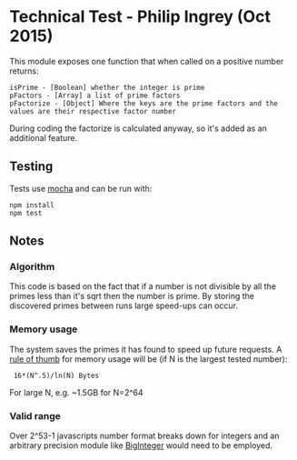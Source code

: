 # Technical Test - Philip Ingrey (Oct 2015)

This module exposes one function that when called on a positive number returns:

    isPrime - [Boolean] whether the integer is prime
    pFactors - [Array] a list of prime factors
    pFactorize - [Object] Where the keys are the prime factors and the values are their respective factor number 

During coding the factorize is calculated anyway, so it's added as an additional feature.

## Testing

Tests use [mocha](http://mochajs.org/) and can be run with:

    npm install
    npm test

## Notes

### Algorithm

This code is based on the fact that if a number is not divisible by all the primes less than it's sqrt then the number is prime. By storing the discovered primes between runs large speed-ups can occur.

### Memory usage

The system saves the primes it has found to speed up future requests. A [rule of thumb](http://mathworld.wolfram.com/PrimeCountingFunction.html) for memory usage will be (if N is the largest tested number):

     16*(N^.5)/ln(N) Bytes

For large N, e.g. ~1.5GB for N=2^64
 
### Valid range

Over 2^53-1 javascripts number format breaks down for integers and an arbitrary precision module like [BigInteger](https://github.com/peterolson/BigInteger.js/) would need to be employed.
